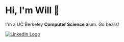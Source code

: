 <!-- Header & Intro -->
<h1>Hi, I'm Will 👋</h1>
<p>I'm a UC Berkeley <b>Computer Science</b> alum. Go bears!</p>

<a href="https://www.linkedin.com/in/williametholke" target="_blank">
  <img src="https://img.shields.io/badge/linkedin-%230077B5.svg?&style=for-the-badge&logo=linkedin&logoColor=white" alt="LinkedIn Logo">
</a>

